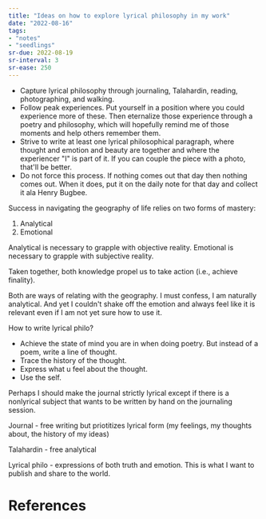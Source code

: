 ```yaml
---
title: "Ideas on how to explore lyrical philosophy in my work"
date: "2022-08-16"
tags:
- "notes"
- "seedlings"
sr-due: 2022-08-19
sr-interval: 3
sr-ease: 250
---
```


- Capture lyrical philosophy through journaling, Talahardin, reading, photographing, and walking.
- Follow peak experiences. Put yourself in a position where you could experience more of these. Then eternalize those experience through a poetry and philosophy, which will hopefully remind me of those moments and help others remember them.
- Strive to write at least one lyrical philosophical paragraph, where thought and emotion and beauty are together and where the experiencer "I" is part of it. If you can couple the piece with a photo, that'll be better.
- Do not force this process. If nothing comes out that day then nothing comes out. When it does, put it on the daily note for that day and collect it ala Henry Bugbee.

Success in navigating the geography of life relies on two forms of mastery:
1. Analytical
2. Emotional

Analytical is necessary to grapple with objective reality. Emotional is necessary to grapple with subjective reality.

Taken together, both knowledge propel us to take action (i.e., achieve finality).

Both are ways of relating with the geography. I must confess, I am naturally analytical. And yet I couldn't shake off the emotion and always feel like it is relevant even if I am not yet sure how to use it.

How to write lyrical philo?

- Achieve the state of mind you are in when doing poetry. But instead of a poem, write a line of thought.
- Trace the history of the thought.
- Express what u feel about the thought.
- Use the self.

Perhaps I should make the journal strictly lyrical except if there is a nonlyrical subject that wants to be written by hand on the journaling session.

Journal - free writing but priotitizes lyrical form (my feelings, my thoughts about, the history of my ideas)

Talahardin - free analytical

Lyrical philo - expressions of both truth and emotion. This is what I want to publish and share to the world.

# References